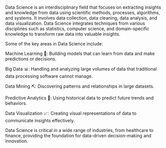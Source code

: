 Data Science is an interdisciplinary field that focuses on extracting insights and knowledge from data using scientific methods, processes, algorithms, and systems. It involves data collection, data cleaning, data analysis, and data visualization. Data Science integrates techniques from various disciplines such as statistics, computer science, and domain-specific knowledge to transform raw data into valuable insights.

Some of the key areas in Data Science include:

Machine Learning 🤖: Building models that can learn from data and make predictions or decisions.

Big Data 📊: Handling and analyzing large volumes of data that traditional data processing software cannot manage.

Data Mining ⛏️: Discovering patterns and relationships in large datasets.

Predictive Analytics 🔮: Using historical data to predict future trends and behaviors.

Data Visualization 📈: Creating visual representations of data to communicate insights effectively.

Data Science is critical in a wide range of industries, from healthcare to finance, providing the foundation for data-driven decision-making and innovation.
